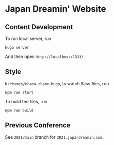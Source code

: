 # Japan Dreamin' Website

## Content Development
To run local server, run
```
hugo server
```
And then open `http://localhost:1313/`.

## Style
In `themes/ohana-theme-hugo`, to watch Sass files, run
```
npm run start
```

To build the files, run
```
npm run build
``` 

## Previous Conference
See `2021/main` branch for `2021.japandreamin.com`.